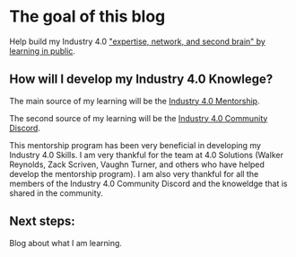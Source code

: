 # The goal of this blog
Help build my Industry 4.0 ["expertise, network, and second brain" by learning in public](https://www.swyx.io/learn-in-public/).

## How will I develop my Industry 4.0 Knowlege?
The main source of my learning will be the [Industry 4.0 Mentorship](https://www.iiot.university/mentorship-program).

The second source of my learning will be the [Industry 4.0 Community Discord](https://www.iiot.university/discord).

This mentorship program has been very beneficial in developing my Industry 4.0 Skills. I am very thankful for the team at 4.0 Solutions (Walker Reynolds, Zack Scriven,
Vaughn Turner, and others who have helped develop the mentorship program). I am also very thankful for all the members of the Industry 4.0 Community Discord and the knoweldge
that is shared in the community.

## Next steps:
Blog about what I am learning.
